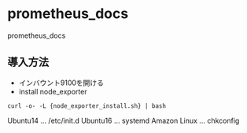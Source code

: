 # prometheus_docs
prometheus_docs


## 導入方法

 * インバウント9100を開ける
 * install node_exporter

 ~~~
 curl -o- -L {node_exporter_install.sh} | bash
 ~~~

Ubuntu14 … /etc/init.d
Ubuntu16 … systemd
Amazon Linux … chkconfig
 
